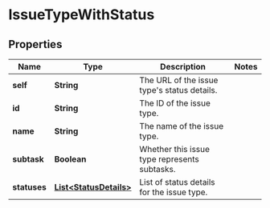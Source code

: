 # IssueTypeWithStatus

## Properties
Name | Type | Description | Notes
------------ | ------------- | ------------- | -------------
**self** | **String** | The URL of the issue type&#x27;s status details. | 
**id** | **String** | The ID of the issue type. | 
**name** | **String** | The name of the issue type. | 
**subtask** | **Boolean** | Whether this issue type represents subtasks. | 
**statuses** | [**List&lt;StatusDetails&gt;**](StatusDetails.md) | List of status details for the issue type. | 

